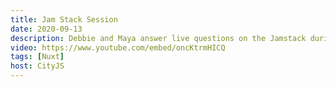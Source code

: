 ```yaml
---
title: Jam Stack Session
date: 2020-09-13
description: Debbie and Maya answer live questions on the Jamstack during the CityJS online Conference.
video: https://www.youtube.com/embed/oncKtrmHICQ
tags: [Nuxt]
host: CityJS
---
```

